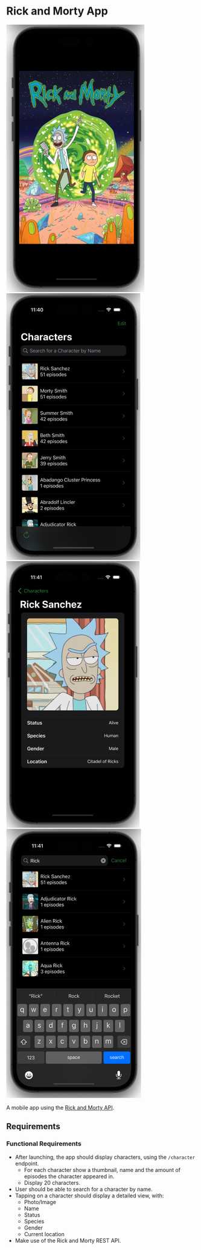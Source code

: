 # Rick and Morty App

<div>
    <img src="assets/rick_morty_ios.png" class="inline-block" style="margin-left: auto; margin-right: auto;"/>
    <img src="assets/rick_morty_ios1.png" class="inline-block" style="margin-left: auto; margin-right: auto;"/>
    <img src="assets/rick_morty_ios2.png" class="inline-block" style="margin-left: auto; margin-right: auto;"/>
    <img src="assets/rick_morty_ios3.png" class="inline-block" style="margin-left: auto; margin-right: auto;"/>
</div>

A mobile app using the [Rick and Morty API](https://rickandmortyapi.com/).

## Requirements

### Functional Requirements
- After launching, the app should display characters, using the `/character` endpoint.
  - For each character show a thumbnail, name and the amount of episodes the
character appeared in.
  - Display 20 characters.
- User should be able to search for a character by name.
- Tapping on a character should display a detailed view, with:
  - Photo/Image
  - Name
  - Status
  - Species
  - Gender
  - Current location
- Make use of the Rick and Morty REST API.
